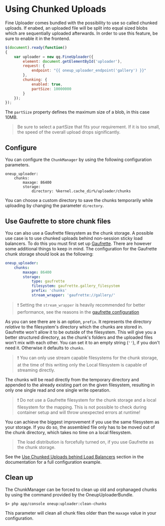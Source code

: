 Using Chunked Uploads
=====================

Fine Uploader comes bundled with the possibility to use so called chunked uploads. If enabed, an uploaded file will be split into equal sized blobs which are sequentially uploaded afterwards. In order to use this feature, be sure to enable it in the frontend.

```js
$(document).ready(function()
{
    var uploader = new qq.FineUploader({
        element: document.getElementById('uploader'),
        request: {
            endpoint: "{{ oneup_uploader_endpoint('gallery') }}"
        },
        chunking: {
            enabled: true,
            partSize: 10000000
        }
    });
});
```

The `partSize` property defines the maximum size of a blob, in this case 10MB.

> Be sure to select a partSize that fits your requirement. If it is too small, the speed of the overall upload drops significantly.

## Configure

You can configure the `ChunkManager` by using the following configuration parameters.

```
oneup_uploader:
    chunks:
        maxage: 86400
        storage:
            directory: %kernel.cache_dir%/uploader/chunks
```

You can choose a custom directory to save the chunks temporarily while uploading by changing the parameter `directory`.

## Use Gaufrette to store chunk files

You can also use a Gaufrette filesystem as the chunk storage. A possible use case is to use chunked uploads behind non-session sticky load balancers.
To do this you must first set up [Gaufrette](gaufrette_storage.md). There are however some additional things to keep in mind.
The configuration for the Gaufrette chunk storage should look as the following:

```yaml
oneup_uploader:
    chunks:
        maxage: 86400
        storage:
            type: gaufrette
            filesystem: gaufrette.gallery_filesystem
            prefix: 'chunks'
            stream_wrapper: 'gaufrette://gallery/'
```

> :exclamation: Setting the `stream_wrapper` is heavily recommended for better performance, see the reasons in the [gaufrette configuration](gaufrette_storage.md#configure-your-mappings)

As you can see there are is an option, `prefix`. It represents the directory
 *relative* to the filesystem's directory which the chunks are stored in.
Gaufrette won't allow it to be outside of the filesystem.
This will give you a better structured directory,
as the chunk's folders and the uploaded files won't mix with each other.
You can set it to an empty string (`''`), if you don't need it. Otherwise it defaults to `chunks`.

> :exclamation: You can only use stream capable filesystems for the chunk storage, at the time of this writing
only the Local filesystem is capable of streaming directly.

The chunks will be read directly from the temporary directory and appended to the already existing part on the given filesystem,
resulting in only one single read and one single write operation.

> :exclamation: Do not use a Gaufrette filesystem for the chunk storage and a local filesystem for the mapping. This is not possible to check during container setup and will throw unexpected errors at runtime!

You can achieve the biggest improvement if you use the same filesystem as your storage. If you do so, the assembled
file only has to be moved out of the chunk directory, which takes no time on a local filesystem.

> The load distribution is forcefully turned on, if you use Gaufrette as the chunk storage.

See the [Use Chunked Uploads behind Load Balancers](load_balancers.md) section in the documentation for a full configuration example.

## Clean up

The ChunkManager can be forced to clean up old and orphanaged chunks by using the command provided by the OneupUploaderBundle.

    $> php app/console oneup:uploader:clean-chunks

This parameter will clean all chunk files older than the `maxage` value in your configuration.
